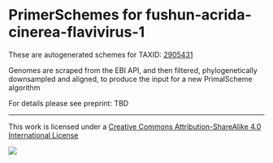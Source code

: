 # PrimerSchemes for fushun-acrida-cinerea-flavivirus-1

These are autogenerated schemes for TAXID: [2905431](https://www.ncbi.nlm.nih.gov/Taxonomy/Browser/wwwtax.cgi?mode=Info&id=2905431&lvl=3&lin=f&keep=1&srchmode=1&unlock)

Genomes are scraped from the EBI API, and then filtered, phylogenetically downsampled and aligned, to produce the input for a new PrimalScheme algorithm

For details please see preprint: TBD

------------------------------------------------------------------------

This work is licensed under a [Creative Commons Attribution-ShareAlike 4.0 International License](http://creativecommons.org/licenses/by-sa/4.0/) 

![](https://i.creativecommons.org/l/by-sa/4.0/88x31.png)